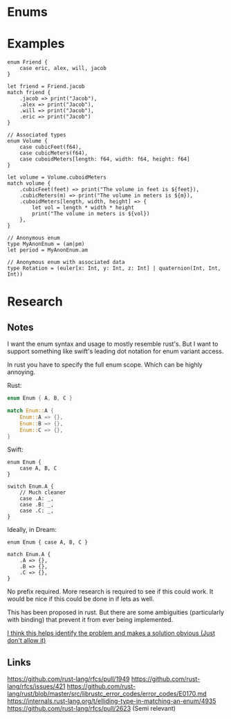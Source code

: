# Enums

# Examples

```
enum Friend {
    case eric, alex, will, jacob
}

let friend = Friend.jacob
match friend {
    .jacob => print("Jacob"),
    .alex => print("Jacob"),
    .will => print("Jacob"),
    .eric => print("Jacob")
}

// Associated types
enum Volume {
    case cubicFeet(f64),
    case cubicMeters(f64),
    case cuboidMeters[length: f64, width: f64, height: f64]
}

let volume = Volume.cuboidMeters
match volume {
    .cubicFeet(feet) => print("The volume in feet is ${feet}),
    .cubicMeters(m) => print("The volume in meters is ${m}),
    .cuboidMeters[length, width, height] => {
        let vol = length * width * height
        print("The volume in meters is ${vol})
    },
}

// Anonymous enum
type MyAnonEnum = (am|pm)
let period = MyAnonEnum.am

// Anonymous enum with associated data
type Rotation = (euler[x: Int, y: Int, z: Int] | quaternion(Int, Int, Int))
```

# Research

## Notes

I want the enum syntax and usage to mostly resemble rust's. But I want to support something like
swift's leading dot notation for enum variant access.

In rust you have to specify the full enum scope. Which can be highly annoying.

Rust:
```rust
enum Enum { A, B, C }

match Enum::A {
    Enum::A => {},
    Enum::B => {},
    Enum::C => {},
}
```

Swift:
```
enum Enum {
    case A, B, C
}

switch Enum.A {
    // Much cleaner
    case .A: _,
    case .B: _,
    case .C: _,
}
```

Ideally, in Dream:
```dream
enum Enum { case A, B, C }

match Enum.A {
    .A => {},
    .B => {},
    .C => {},
}
```

No prefix required. More research is required to see if this could work. It would be nice if this
could be done in if lets as well.

This has been proposed in rust. But there are some ambiguities (particularly with binding) that
prevent it from ever being implemented.

[I think this helps identify the problem and makes a solution obvious (Just don't allow it)](https://github.com/rust-lang/rfcs/issues/421#issuecomment-260175176)


## Links
https://github.com/rust-lang/rfcs/pull/1949
https://github.com/rust-lang/rfcs/issues/421
https://github.com/rust-lang/rust/blob/master/src/librustc_error_codes/error_codes/E0170.md
https://internals.rust-lang.org/t/elliding-type-in-matching-an-enum/4935
https://github.com/rust-lang/rfcs/pull/2623 (Semi relevant)
